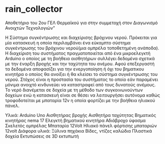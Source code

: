 # rain_collector
Αποθετήριο του 2ου ΓΕΛ Θερμαϊκού για στην συμμετοχή στον Διαγωνισμό  Ανοιχτών Τεχνολογιών”

Η Σύστημα συγκέντρωσης και διαχείρισης βρόχινου νερού. 
Πρόκειται για μία κατασκευή η οποία περιλαμβάνει ένα  εύκαμπτο  σύστημα συγκέντρωσης του βρόχινου νερού(μια ομπρέλα τοποθετημένη ανάποδα). Η διαχείριση του συστήματος πραγματοποιείται από ένα μικροελεγκτή Arduino ο οποίος με τη βοήθεια αισθητήρων συλλέγει δεδομένα σχετικά με την έναρξη βροχής και την ταχύτητα του ανέμου. Αφού επεξεργαστή τα δεδομένα  αποφασίζει για την ενεργοποίηση ή όχι του βηματικου κινητήρα  ο οποίος θα ανοίξει ή θα κλείσει το σύστημα συγκέντρωσης του νερού. Στόχος είναι η προστασία του συστήματος το οποίο εάν παραμένει μόνιμα ανοιχτό κινδυνεύει να καταστραφεί από τους δυνατούς ανέμους. Το νερό διανέμεται σε δοχεία με τη μέθοδο των συγκοινωνούντων δοχείων ενώ η κατασκευή είναι σε θέσει να λειτουργήσει αυτόνομα καθώς τροφοδοτείται με μπαταρία 12v η οποία φορτίζει με την βοήθεια ηλιακού πάνελ. 

Υλικά:
Arduino Uno
Αισθητήρας βροχής
Αισθητήρα ταχύτητας
Βηματικός κινητήρας nema 17
Ελεγκτή βηματικού κινητήρα 
Αδιάβροχο ύφασμα
Σκελετός ομπρέλας
Μπαταρία 12Volt
Ηλιακό πάνελ φόρτισης μπαταριών 12volt
Διάφορα υλικά:
Ξύλινα πηχάκια
Βίδες, ντίζες 
καλώδια
Πλαστικά δοχεία
Εκτυπώσεις σε 3D εκτυπωτή
